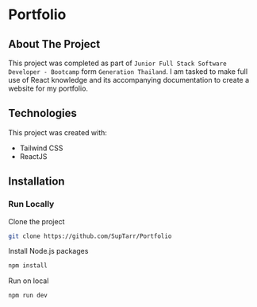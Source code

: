 # Portfolio

## About The Project

This project was completed as part of `Junior Full Stack Software Developer - Bootcamp` form `Generation Thailand`. I am tasked to make full use of React knowledge and its accompanying documentation to create a website for my portfolio.

## Technologies

This project was created with:

- Tailwind CSS
- ReactJS

## Installation

### Run Locally

Clone the project

```sh
git clone https://github.com/SupTarr/Portfolio
```

Install Node.js packages

```sh
npm install
```

Run on local

```sh
npm run dev
```
